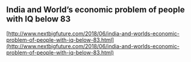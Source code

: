 ## India and World’s economic problem of people with IQ below 83
  
  [http://www.nextbigfuture.com/2018/06/india-and-worlds-economic-problem-of-people-with-iq-below-83.html](http://www.nextbigfuture.com/2018/06/india-and-worlds-economic-problem-of-people-with-iq-below-83.html)